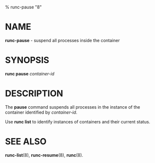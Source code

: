% runc-pause "8"

# NAME
**runc-pause** - suspend all processes inside the container

# SYNOPSIS
**runc pause** _container-id_

# DESCRIPTION
The **pause** command suspends all processes in the instance of the container
identified by _container-id_.

Use **runc list** to identify instances of containers and their current status.

# SEE ALSO
**runc-list**(8),
**runc-resume**(8),
**runc**(8).
